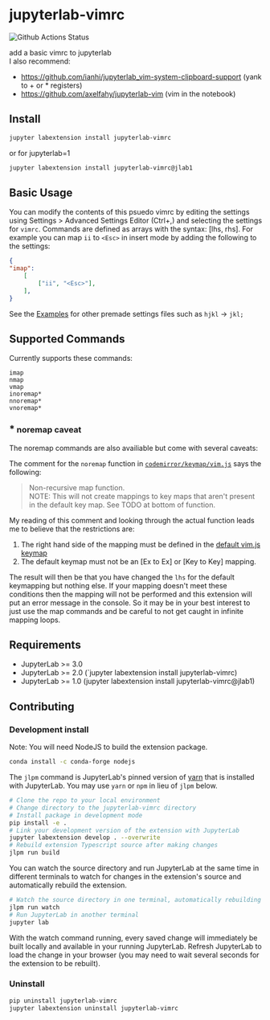 # jupyterlab-vimrc

![Github Actions Status](https://github.com/ianhi/jupyterlab-vimrc/workflows/Build/badge.svg)

add a basic vimrc to jupyterlab  
I also recommend:
- https://github.com/ianhi/jupyterlab_vim-system-clipboard-support (yank to + or * registers)
- https://github.com/axelfahy/jupyterlab-vim (vim in the notebook)

## Install

```bash
jupyter labextension install jupyterlab-vimrc
```

or for jupyterlab=1
```bash
jupyter labextension install jupyterlab-vimrc@jlab1
```


## Basic Usage

You can modify the contents of this psuedo vimrc by editing the settings using Settings > Advanced Settings Editor (Ctrl+,) and selecting the settings for `vimrc`. Commands are defined as arrays with the syntax:
[lhs, rhs]. For example you can map `ii` to `<Esc>` in insert mode by adding the following to the settings:
```json
{
"imap": 
    [
        ["ii", "<Esc>"],
    ],
}
```
See the [Examples](EXAMPLES.md) for other premade settings files such as `hjkl` -> `jkl;`

## Supported Commands
Currently supports these commands:
```
imap
nmap
vmap
inoremap*
nnoremap*
vnoremap*
```
### <span style="font-size:larger;"><b>*</b></span> noremap caveat
The noremap commands are also availiable but come with several caveats:

The comment for the `noremap` function in [`codemirror/keymap/vim.js`](https://github.com/codemirror/CodeMirror/blob/b2d26b4ccb1d0994ae84d18ad8b84018de176da9/keymap/vim.js#L764-L766) says the following:
> Non-recursive map function.  
> NOTE: This will not create mappings to key maps that aren't present in the default key map. See TODO at bottom of function.

My reading of this comment and looking through the actual function leads me to believe that the restrictions are:
1. The right hand side of the mapping must be defined in the [default vim.js keymap](https://github.com/codemirror/CodeMirror/blob/91cb2943208f7fa34ba125ea2ef30582ea601f32/keymap/vim.js#L47)
2. The default keymap must not be an [Ex to Ex] or [Key to Key]  mapping.

The result will then be that you have changed the `lhs` for the default keymapping but nothing else. If your mapping doesn't meet these conditions then the mapping will not be performed and this extension will put an error message in the console. So it may be in your best interest to just use the map commands and be careful to not get caught in infinite mapping loops.

## Requirements

* JupyterLab >= 3.0
* JupyterLab >= 2.0 (`jupyter labextension install jupyterlab-vimrc)
* JupyterLab >= 1.0 (jupyter labextension install jupyterlab-vimrc@jlab1)



## Contributing

### Development install

Note: You will need NodeJS to build the extension package.
```bash
conda install -c conda-forge nodejs
```

The `jlpm` command is JupyterLab's pinned version of
[yarn](https://yarnpkg.com/) that is installed with JupyterLab. You may use
`yarn` or `npm` in lieu of `jlpm` below.

```bash
# Clone the repo to your local environment
# Change directory to the jupyterlab-vimrc directory
# Install package in development mode
pip install -e .
# Link your development version of the extension with JupyterLab
jupyter labextension develop . --overwrite
# Rebuild extension Typescript source after making changes
jlpm run build
```

You can watch the source directory and run JupyterLab at the same time in different terminals to watch for changes in the extension's source and automatically rebuild the extension.

```bash
# Watch the source directory in one terminal, automatically rebuilding when needed
jlpm run watch
# Run JupyterLab in another terminal
jupyter lab
```

With the watch command running, every saved change will immediately be built locally and available in your running JupyterLab. Refresh JupyterLab to load the change in your browser (you may need to wait several seconds for the extension to be rebuilt).

### Uninstall

```bash
pip uninstall jupyterlab-vimrc
jupyter labextension uninstall jupyterlab-vimrc
```